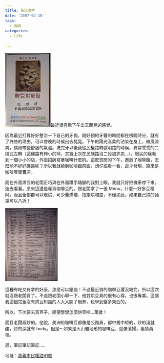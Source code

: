 ```yaml
---
title: 名流咖啡
date: '2007-02-10'
tags:
  - 咖啡
categories:
  - life

---
```

[![名流咖啡名片](images/0.jpg)](http://www.flickr.com/photos/yurenju/383807896/ "Photo Sharing")最近很喜歡下午出去閒晃的感覺。  
  
因為最近打算好好整治一下自己的牙齒，剛好預約牙醫的時間都在傍晚時分，就有了許些的理由，可以傍晚的時候出去晃晃。下午的陽光溫柔的沾染在身上，微風涼爽，偶爾帶些舒服的氣溫。洗完牙以後我從民權路轉啟明路的時候，異常乖乖的二段式左轉（這條路有夠小的阿，其實上次在民族路沒二段被抓包…），眼尖的我看到一間小小的店，外面招牌寫著咖啡什麼的。這麼悠閒的下午，邂逅了咖啡館，怎麼能不好好瞧瞧呢？所以我就繞到咖啡館前面，想仔細看一看，這才發現，原來是咖啡豆專賣店。  
  
而在外面烘豆的老闆正巧與在外面躡手躡腳的我對上眼，我就只好把機車停下來，進去看看。原來這邊是專賣咖啡豆的。跟老闆拿了一張 Menu，什麼～好多豆種阿，而且全部都可以現烘，可少量烘培、指定烘培度，不僅如此，如果自己烘的話還可以八折！  
  
[![名流咖啡 咖啡豆價目表](images/1.jpg)](http://www.flickr.com/photos/yurenju/383807414/ "Photo Sharing")  
  
這種有吃又有拿的好康，怎麼可以錯過！不過最近買的咖啡豆還沒喝完，所以這次就沒跟老闆買了。不過跟老闆小聊一下，他對烘豆真的很有心得，也很專業。這讓我這個完全沒有烘豆知識的人大大開了眼界，也學到蠻多東西的。  
  
所以，下次要去買豆子，順便學學怎麼烘豆啦…萬歲！  
  
而且老闆超妙的。他說，美洲的咖啡豆都像是公務員，都中規中矩的，炒的淺就酸，炒的深就有 body。但是～如果是火山岩地形的咖啡豆，就像蕩婦，風情萬種。  
  
恩，筆記筆記筆記…。  
  
地址：[嘉義市民權路61號](http://www.urmap.com/?link=Q6Q6dPaPY1mg1j-YRIm%2Bd5U2s0%2BQ1P-Yd0%2B3dYP2sI6%2Bdjag3I%2B3d3-gfI%2BQ1jUgR0lQdj-2OI%2BWlUUgRh%2BmYEY3Tf33LdELgmLEkL-YUL55d41YglW15E6fTm5alEYYa4Ls1sL6Rl6QdL-YO0Ps14-gY0%2BRdjaY3I%2Bs1IaYR0l2djPYY0P3d5-YR054dk-Y30P5d4UTQ0Psd)
